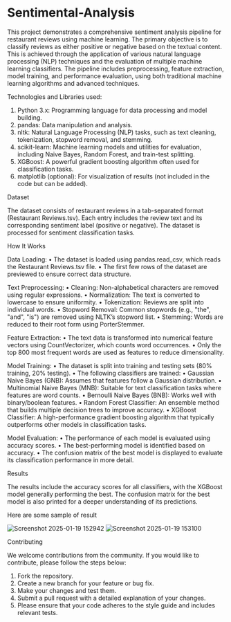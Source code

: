 # Sentimental-Analysis

This project demonstrates a comprehensive sentiment analysis pipeline for restaurant reviews using machine learning. The primary objective is to classify reviews as either positive or negative based on the textual content. This is achieved through the application of various natural language processing (NLP) techniques and the evaluation of multiple machine learning classifiers. The pipeline includes preprocessing, feature extraction, model training, and performance evaluation, using both traditional machine learning algorithms and advanced techniques.

Technologies and Libraries used:

1. Python 3.x: Programming language for data processing and model building.
2. pandas: Data manipulation and analysis.
3. nltk: Natural Language Processing (NLP) tasks, such as text cleaning, tokenization, stopword removal, and stemming.
4. scikit-learn: Machine learning models and utilities for evaluation, including Naive Bayes, Random Forest, and train-test splitting.
5. XGBoost: A powerful gradient boosting algorithm often used for classification tasks.
6. matplotlib (optional): For visualization of results (not included in the code but can be added).

Dataset

The dataset consists of restaurant reviews in a tab-separated format (Restaurant Reviews.tsv). Each entry includes the review text and its corresponding sentiment label (positive or negative). The dataset is processed for sentiment classification tasks.

How It Works

Data Loading:
• The dataset is loaded using pandas.read_csv, which reads the Restaurant Reviews.tsv file. 
• The first few rows of the dataset are previewed to ensure correct data structure.

Text Preprocessing:
• Cleaning: Non-alphabetical characters are removed using regular expressions. 
• Normalization: The text is converted to lowercase to ensure uniformity. 
• Tokenization: Reviews are split into individual words. 
• Stopword Removal: Common stopwords (e.g., "the", "and", "is") are removed using NLTK’s stopword list. 
• Stemming: Words are reduced to their root form using PorterStemmer.

Feature Extraction:
• The text data is transformed into numerical feature vectors using CountVectorizer, which counts word occurrences. 
• Only the top 800 most frequent words are used as features to reduce dimensionality.

Model Training:
• The dataset is split into training and testing sets (80% training, 20% testing). 
• The following classifiers are trained: 
• Gaussian Naive Bayes (GNB): Assumes that features follow a Gaussian distribution. 
• Multinomial Naive Bayes (MNB): Suitable for text classification tasks where features are word counts. 
• Bernoulli Naive Bayes (BNB): Works well with binary/boolean features. 
• Random Forest Classifier: An ensemble method that builds multiple decision trees to improve accuracy. 
• XGBoost Classifier: A high-performance gradient boosting algorithm that typically outperforms other models in classification tasks.

Model Evaluation:
• The performance of each model is evaluated using accuracy scores. 
• The best-performing model is identified based on accuracy. 
• The confusion matrix of the best model is displayed to evaluate its classification performance in more detail.

Results

The results include the accuracy scores for all classifiers, with the XGBoost model generally performing the best. The confusion matrix for the best model is also printed for a deeper understanding of its predictions.

Here are some sample of result

![Screenshot 2025-01-19 152942](https://github.com/user-attachments/assets/69569c99-6493-4b03-a817-fbcfa319dae1)
![Screenshot 2025-01-19 153100](https://github.com/user-attachments/assets/8b30b8b4-4dad-4cb3-9be2-e775138c6daf)

Contributing

We welcome contributions from the community. If you would like to contribute, please follow the steps below:

1. Fork the repository.
2. Create a new branch for your feature or bug fix.
3. Make your changes and test them.
4. Submit a pull request with a detailed explanation of your changes.
5. Please ensure that your code adheres to the style guide and includes relevant tests.

